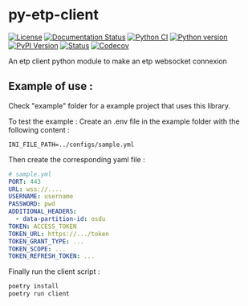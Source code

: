 <!--
Copyright (c) 2022-2023 Geosiris.
SPDX-License-Identifier: Apache-2.0
-->

# py-etp-client

[![License](https://img.shields.io/pypi/l/py-etp-client)](https://github.com/geosiris-technologies/py-etp-client/blob/main/LICENSE)
[![Documentation Status](https://readthedocs.org/projects/py-etp-client/badge/?version=latest)](https://py-etp-client.readthedocs.io/en/latest/?badge=latest)
[![Python CI](https://github.com/geosiris-technologies/py-etp-client/actions/workflows/ci-tests.yml/badge.svg)](https://github.com/geosiris-technologies/py-etp-client/actions/workflows/ci-tests.yml)
[![Python version](https://img.shields.io/pypi/pyversions/py-etp-client)](https://pypi.org/project/py-etp-client/)
[![PyPI Version](https://img.shields.io/pypi/v/py-etp-client)](https://badge.fury.io/py/py-etp-client)
[![Status](https://img.shields.io/pypi/status/py-etp-client)](https://pypi.org/project/py-etp-client/)
[![Codecov](https://codecov.io/gh/geosiris-technologies/py-etp-client/branch/main/graph/badge.svg)](https://codecov.io/gh/geosiris-technologies/py-etp-client)


An etp client python module to make an etp websocket connexion


## Example of use : 

Check "example" folder for a example project that uses this library.

To test the example : 
Create an .env file in the example folder with the following content : 

```env
INI_FILE_PATH=../configs/sample.yml 
```

Then create the corresponding yaml file : 
```yaml
# sample.yml
PORT: 443
URL: wss://....
USERNAME: username
PASSWORD: pwd
ADDITIONAL_HEADERS:
  - data-partition-id: osdu
TOKEN: ACCESS_TOKEN
TOKEN_URL: https://.../token
TOKEN_GRANT_TYPE: ...
TOKEN_SCOPE: ...
TOKEN_REFRESH_TOKEN: ...
```

Finally run the client script : 
```bash
poetry install
poetry run client
```
